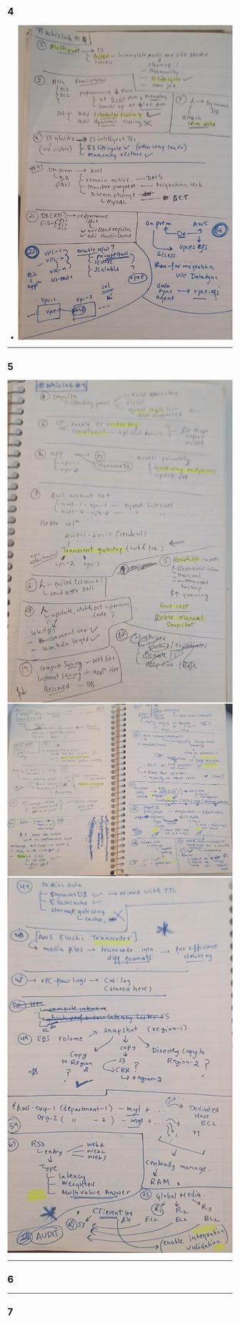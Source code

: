## 4

- ![whizlab-ssa-exam-4-1.jpg](img/whizlab-ssa-exam-4-1.jpg)
---
## 5 

![whizlab-ssa-exam-5-1.jpg](img/whizlab-ssa-exam-5-1.jpg)
![whizlab-ssa-exam-5-2.jpg](img/whizlab-ssa-exam-5-2.jpg)
![whizlab-ssa-exam-5-3.jpg](img/whizlab-ssa-exam-5-3.jpg)

---
## 6 

---
## 7

